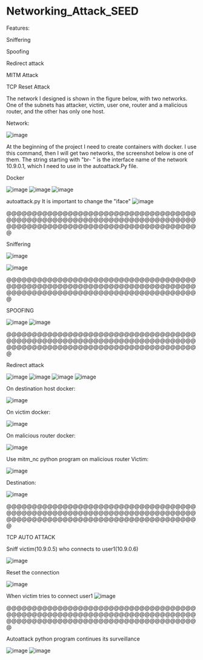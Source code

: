 # Networking_Attack_SEED
Features:​

Sniffering​

Spoofing​

Redirect attack​

MITM Attack​

TCP Reset Attack​

The network I designed is shown in the figure below, with two networks. One of the subnets has attacker, victim, user one, router and a malicious router, and the other has only one host.

Network:

![image](https://user-images.githubusercontent.com/86921341/168404376-bb7d9a1d-bf3c-431e-8d13-ea80f2251ae7.png)

At the beginning of the project I need to create containers with docker. I use this command, then I will get two networks, the screenshot below is one of them. The string starting with "br- " is the interface name of the network 10.9.0.1, which I need to use in the autoattack.Py file.

Docker

![image](https://user-images.githubusercontent.com/86921341/168404420-6f4b2d96-b694-4aec-93fd-329a6cb5c6c5.png)
![image](https://user-images.githubusercontent.com/86921341/168404423-d91cc204-5177-4bfb-b142-543708994189.png)
![image](https://user-images.githubusercontent.com/86921341/168404635-e5854101-411d-4b5b-aec1-a91d19517d59.png)

autoattack.py
It is important to change the "iface"
![image](https://user-images.githubusercontent.com/86921341/168404622-a97a6039-e202-483e-828d-0be0aa9d9430.png)

@@@@@@@@@@@@@@@@@@@@@@@@@@@@@@@@@@@@@@@@@@@@@@@@@@@@@@@@@@@@@@@@@@@@@@@@@@@@@@@@@@@@@@@@@@@@@@@@@@@@@@@@@@@@@@@@

Sniffering

![image](https://user-images.githubusercontent.com/86921341/168404450-ff7059f7-1953-4b04-b6c7-aa1efcdc363c.png)

![image](https://user-images.githubusercontent.com/86921341/168404462-36d84064-fbc3-449c-8ef4-4d1261a953ab.png)

@@@@@@@@@@@@@@@@@@@@@@@@@@@@@@@@@@@@@@@@@@@@@@@@@@@@@@@@@@@@@@@@@@@@@@@@@@@@@@@@@@@@@@@@@@@@@@@@@@@@@@@@@@@@@@@@

SPOOFING

![image](https://user-images.githubusercontent.com/86921341/168404701-9512538d-3ce8-482c-b2fc-47e524068d70.png)
![image](https://user-images.githubusercontent.com/86921341/168404703-2717aebf-3cbc-4152-953e-ed07b4771a5e.png)

@@@@@@@@@@@@@@@@@@@@@@@@@@@@@@@@@@@@@@@@@@@@@@@@@@@@@@@@@@@@@@@@@@@@@@@@@@@@@@@@@@@@@@@@@@@@@@@@@@@@@@@@@@@@@@@@

Redirect attack

![image](https://user-images.githubusercontent.com/86921341/168404723-7542b1a3-914b-4164-8107-0e11f832ed8a.png)
![image](https://user-images.githubusercontent.com/86921341/168404725-764f1bed-012c-4b32-9d96-1b5a5dbade28.png)
![image](https://user-images.githubusercontent.com/86921341/168404729-13977e83-eddb-4be3-be85-0d69c76081e2.png)
![image](https://user-images.githubusercontent.com/86921341/168404733-f05eb54a-3b33-4287-a837-10d68b01cc09.png)

On destination host docker:

![image](https://user-images.githubusercontent.com/86921341/168404752-c161929b-e40c-4c52-80ba-5ffa0919841f.png)

On victim docker:

![image](https://user-images.githubusercontent.com/86921341/168404756-e5239942-7078-41f8-abb2-cbd06dbd7df5.png)


On malicious router docker:

![image](https://user-images.githubusercontent.com/86921341/168404761-3cec7cd8-0850-4625-a938-dcec5a1617fb.png)

Use mitm_nc python program on malicious router
Victim:  

![image](https://user-images.githubusercontent.com/86921341/168404785-145b33bf-ddc3-4804-b898-af9be2af7557.png)

Destination:

![image](https://user-images.githubusercontent.com/86921341/168404788-20ae6e08-275f-4634-bada-395411167333.png)

@@@@@@@@@@@@@@@@@@@@@@@@@@@@@@@@@@@@@@@@@@@@@@@@@@@@@@@@@@@@@@@@@@@@@@@@@@@@@@@@@@@@@@@@@@@@@@@@@@@@@@@@@@@@@@@@

TCP AUTO ATTACK

Sniff victim(10.9.0.5) who connects to user1(10.9.0.6)

![image](https://user-images.githubusercontent.com/86921341/168404803-af69268d-48bc-4736-ae65-cb8a32871123.png)

Reset the connection

![image](https://user-images.githubusercontent.com/86921341/168404807-5cfabdb7-7c9a-41b6-baf8-5f008da33f61.png)

When victim tries to connect user1
![image](https://user-images.githubusercontent.com/86921341/168404815-f400e115-fdaf-43d8-844d-fa3b3dfdf233.png)

@@@@@@@@@@@@@@@@@@@@@@@@@@@@@@@@@@@@@@@@@@@@@@@@@@@@@@@@@@@@@@@@@@@@@@@@@@@@@@@@@@@@@@@@@@@@@@@@@@@@@@@@@@@@@@@@

Autoattack python program continues its surveillance

![image](https://user-images.githubusercontent.com/86921341/168404828-1f93d4a6-01ea-45cc-b085-23ed983618d7.png)
![image](https://user-images.githubusercontent.com/86921341/168404829-7c4003d1-ef99-4a28-865d-c9644acef234.png)







